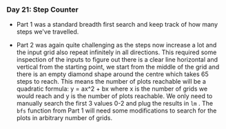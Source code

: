 ### **Day 21**: Step Counter

-   Part 1 was a standard breadth first search and keep track of how many steps we've travelled.

-   Part 2 was again quite challenging as the steps now increase a lot and the input grid also repeat infinitely in all directions. This required some inspection of the inputs to figure out there is a clear line horizontal and vertical from the starting point, we start from the middle of the grid and there is an empty diamond shape around the centre which takes 65 steps to reach. This means the number of plots reachable will be a quadratic formula: y = ax\^2 + bx where x is the number of grids we would reach and y is the number of plots reachable. We only need to manually search the first 3 values 0-2 and plug the results in `lm` . The `bfs` function from Part 1 will need some modifications to search for the plots in arbitrary number of grids.

